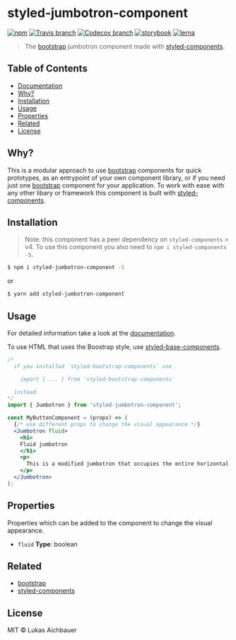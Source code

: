 # styled-jumbotron-component

[![npm](https://img.shields.io/npm/v/styled-jumbotron-component.svg?style=flat-square)](https://www.npmjs.com/package/styled-jumbotron-component)
[![Travis branch](https://img.shields.io/travis/aichbauer/styled-bootstrap-components/master.svg?style=flat-square)](https://travis-ci.org/aichbauer/styled-bootstrap-components)
[![Codecov branch](https://img.shields.io/codecov/c/github/aichbauer/styled-bootstrap-components/master.svg?style=flat-square)](https://codecov.io/gh/aichbauer/styled-bootstrap-components)
[![storybook](https://img.shields.io/badge/docs%20with-storybook-f1618c.svg?style=flat-square)](https://aichbauer.github.io/styled-bootstrap-components)
[![lerna](https://img.shields.io/badge/maintained%20with-lerna-cc00ff.svg?style=flat-square)](https://lernajs.io/)

> The [bootstrap](https://getbootstrap.com) jumbotron component made with [styled-components](https://styled-components.com).

## Table of Contents

* [Documentation](https://aichbauer.github.io/styled-bootstrap-components)
* [Why?](#why)
* [Installation](#installation)
* [Usage](#usage)
* [Properties](#properties)
* [Related](#related)
* [License](#license)

## Why?

This is a modular approach to use [bootstrap](https://getbootstrap.com) components for quick prototypes, as an entrypoint of your own component library, or if you need just one [bootstrap](https://getbootstrap.com) component for your application. To work with ease with any other libary or framework this component is built with [styled-components](https://styled-components.com).

## Installation

> Note: this component has a peer dependency on `styled-components` > v4. To use this component you also need to `npm i styled-components -S`.

```sh
$ npm i styled-jumbotron-component -S
```

or

```sh
$ yarn add styled-jumbotron-component
```

## Usage

For detailed information take a look at the [documentation](https://aichbauer.github.io/styled-bootstrap-components).

To use HTML that uses the Boostrap style, use [styled-base-components](https://github.com/aichbauer/styled-bootstrap-components/blob/master/packages/styled-base-components/README.md).

```jsx
/*
  if you installed `styled-bootstrap-components` use

    import { ... } from 'styled-bootstrap-components'

  instead.
*/
import { Jumbotron } from 'styled-jumbotron-component';

const MyButtonComponent = (props) => (
  {/* use different props to change the visual appearance */}
  <Jumbotron fluid>
    <h1>
    Fluid jumbotron
    </h1>
    <p>
      This is a modified jumbotron that occupies the entire horizontal space of its parent.
    </p>
  </Jumbotron>
);
```

## Properties

Properties which can be added to the component to change the visual appearance.

* `fluid` **Type**: boolean

## Related

* [bootstrap](https://getbootstrap.com)
* [styled-components](https://styled-components.com)

## License

MIT © Lukas Aichbauer
